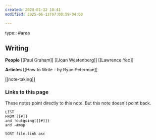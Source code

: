 ```yaml
---
created: 2024-01-12 10:41
modified: 2025-06-13T07:00:59-04:00

---
```

type:: #area 

## Writing

**People**
[[Paul Graham]]
[[Joan Westenberg]]
[[Lawrence Yeo]]


**Articles**
[[How to Write - by Ryan Peterman]]


[[note-taking]]


### Links to this page
These notes point directly to this note. But this note doesn't point back.
```dataview
LIST
FROM [[#]]
and !outgoing([[#]])
and -#map

SORT file.link asc
```
